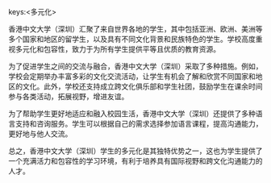keys:<多元化>


香港中文大学（深圳）汇聚了来自世界各地的学生，其中包括亚洲、欧洲、美洲等多个国家和地区的留学生，以及具有不同文化背景和民族特色的学生。学校高度重视多元化和包容性，致力于为所有学生提供平等且优质的教育资源。

为了促进学生之间的交流与融合，香港中文大学（深圳）采取了多种措施。例如，学校会定期举办丰富多彩的文化交流活动，让学生有机会了解和欣赏不同国家和地区的文化。此外，学校还支持成立跨文化俱乐部和学生社团，鼓励学生在课余时间参与各类活动，拓展视野，增进友谊。

为了帮助学生更好地适应和融入校园生活，香港中文大学（深圳）还提供了多种语言支持和咨询服务。学生可以根据自己的需求选择参加语言课程，提高沟通能力，更好地与他人交流。

总之，香港中文大学（深圳）学生的多元化是其独特优势之一，这也为学生提供了一个充满活力和包容性的学习环境，有利于培养具有国际视野和跨文化沟通能力的人才。
